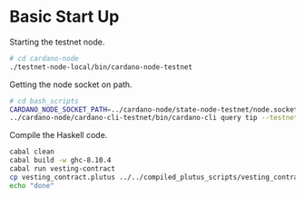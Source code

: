 # Basic Start Up

Starting the testnet node.
```bash
# cd cardano-node
./testnet-node-local/bin/cardano-node-testnet
```

Getting the node socket on path.

```bash
# cd bash_scripts
CARDANO_NODE_SOCKET_PATH=../cardano-node/state-node-testnet/node.socket
../cardano-node/cardano-cli-testnet/bin/cardano-cli query tip --testnet-magic 1097911063
```

Compile the Haskell code.

```bash
cabal clean
cabal build -w ghc-8.10.4
cabal run vesting-contract
cp vesting_contract.plutus ../../compiled_plutus_scripts/vesting_contract_rev0.plutus
echo "done"
```

<!-- Code for starting the repo
```bash
echo "# testing" >> README.md
git init
git add README.md
git commit -m "first commit"
git branch -M main
git remote add origin https://github.com/logicalmechanism/vesting-contract.git
git push -u origin main
``` -->